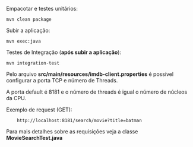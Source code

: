  
 Empacotar e testes unitários:
 
    mvn clean package
 
 Subir a aplicação:
    
    mvn exec:java
 
 
 Testes de Integração (**após subir a aplicação**):
 
    mvn integration-test
 
 
 Pelo arquivo **src/main/resources/imdb-client.properties** é possível configurar a porta TCP e número de Threads.
 
 A porta default é 8181 e o número de threads é igual o número de núcleos da CPU.
 
 Exemplo de request (GET):
        
        http://localhost:8181/search/movie?title=batman 
        

Para mais detalhes sobre as requisições veja a classe **MovieSearchTest.java**        